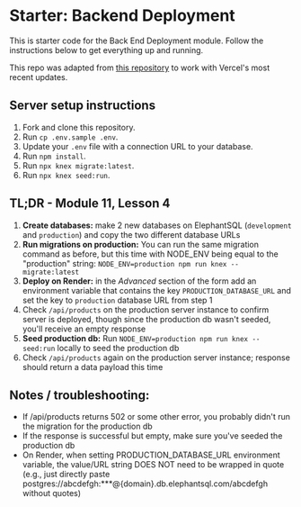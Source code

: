 # Starter: Backend Deployment

This is starter code for the Back End Deployment module. Follow the instructions below to get everything up and running.

This repo was adapted from [this repository](https://github.com/Thinkful-Ed/starter-back-end-deployment) to work with Vercel's most recent updates.

## Server setup instructions

1. Fork and clone this repository.
1. Run `cp .env.sample .env`.
1. Update your `.env` file with a connection URL to your database.
1. Run `npm install`.
1. Run `npx knex migrate:latest`.
1. Run `npx knex seed:run`.

## TL;DR - Module 11, Lesson 4

1. **Create databases:** make 2 new databases on ElephantSQL (`development` and `production`) and copy the two different database URLs
1. **Run migrations on production:** You can run the same migration command as before, but this time with NODE_ENV being equal to the "production" string: `NODE_ENV=production npm run knex -- migrate:latest`
1. **Deploy on Render:** in the _Advanced_ section of the form add an environment variable that contains the key `PRODUCTION_DATABASE_URL` and set the key to `production` database URL from step 1
1. Check `/api/products` on the production server instance to confirm server is deployed, though since the production db wasn't seeded, you'll receive an empty response
1. **Seed production db:** Run `NODE_ENV=production npm run knex -- seed:run` locally to seed the production db
1. Check `/api/products` again on the production server instance; response should return a data payload this time

## Notes / troubleshooting:

- If /api/products returns 502 or some other error, you probably didn't run the migration for the production db
- If the response is successful but empty, make sure you've seeded the production db
- On Render, when setting PRODUCTION_DATABASE_URL environment variable, the value/URL string DOES NOT need to be wrapped in quote (e.g., just directly paste postgres://abcdefgh:\*\*\*@{domain}.db.elephantsql.com/abcdefgh without quotes)
